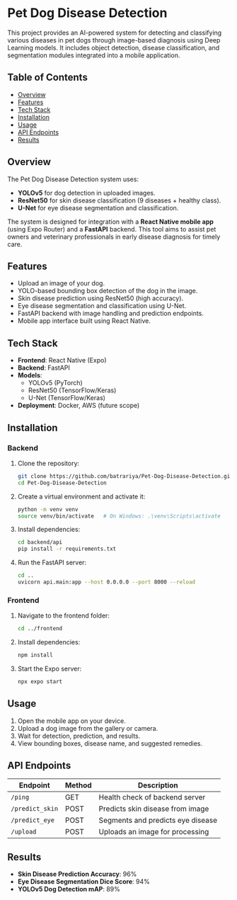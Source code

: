 # Pet Dog Disease Detection

This project provides an AI-powered system for detecting and classifying various diseases in pet dogs through image-based diagnosis using Deep Learning models. It includes object detection, disease classification, and segmentation modules integrated into a mobile application.

## Table of Contents

- [Overview](#overview)
- [Features](#features)
- [Tech Stack](#tech-stack)
- [Installation](#installation)
- [Usage](#usage)
- [API Endpoints](#api-endpoints)
- [Results](#results)

## Overview

The Pet Dog Disease Detection system uses:

- **YOLOv5** for dog detection in uploaded images.
- **ResNet50** for skin disease classification (9 diseases + healthy class).
- **U-Net** for eye disease segmentation and classification.

The system is designed for integration with a **React Native mobile app** (using Expo Router) and a **FastAPI** backend. This tool aims to assist pet owners and veterinary professionals in early disease diagnosis for timely care.

## Features

- Upload an image of your dog.
- YOLO-based bounding box detection of the dog in the image.
- Skin disease prediction using ResNet50 (high accuracy).
- Eye disease segmentation and classification using U-Net.
- FastAPI backend with image handling and prediction endpoints.
- Mobile app interface built using React Native.

## Tech Stack

- **Frontend**: React Native (Expo)
- **Backend**: FastAPI
- **Models**: 
  - YOLOv5 (PyTorch)
  - ResNet50 (TensorFlow/Keras)
  - U-Net (TensorFlow/Keras)
- **Deployment**: Docker, AWS (future scope)

## Installation

### Backend

1. Clone the repository:
   ```bash
   git clone https://github.com/batrariya/Pet-Dog-Disease-Detection.git
   cd Pet-Dog-Disease-Detection
2. Create a virtual environment and activate it:
   ```bash
   python -m venv venv
   source venv/bin/activate   # On Windows: .\venv\Scripts\activate
3. Install dependencies:
   ```bash
   cd backend/api
   pip install -r requirements.txt
4. Run the FastAPI server:
   ```bash
   cd ..
   uvicorn api.main:app --host 0.0.0.0 --port 8000 --reload

### Frontend

1. Navigate to the frontend folder:
   ```bash
   cd ../frontend
3. Install dependencies:
   ```bash
   npm install
5. Start the Expo server:
   ```bash
   npx expo start
   
## Usage

1. Open the mobile app on your device.
2. Upload a dog image from the gallery or camera.
3. Wait for detection, prediction, and results.
4. View bounding boxes, disease name, and suggested remedies.

## API Endpoints

| Endpoint         | Method | Description                           |
|------------------|--------|---------------------------------------|
| `/ping`          | GET    | Health check of backend server        |
| `/predict_skin`  | POST   | Predicts skin disease from image      |
| `/predict_eye`   | POST   | Segments and predicts eye disease     |
| `/upload`        | POST   | Uploads an image for processing       |
   
## Results

- **Skin Disease Prediction Accuracy**: 96%
- **Eye Disease Segmentation Dice Score**: 94%
- **YOLOv5 Dog Detection mAP**: 89%


